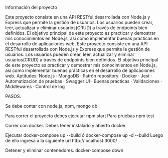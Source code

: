
Información del proyecto

Este proyecto consiste en una API RESTful desarrollada con Node.js y Express que permite la gestión de usuarios. Los usuarios pueden crear, leer, actualizar y eliminar usuarios(CRUD) a través de endpoints bien definidos. El objetivo principal de este proyecto es practicar y demostrar mis conocimientos en Node.js, así como implementar buenas prácticas en el desarrollo de aplicaciones web.
Este proyecto consiste en una API RESTful desarrollada con Node.js y Express que permite la gestión de usuarios. Los usuarios pueden crear, leer, actualizar y eliminar usuarios(CRUD) a través de endpoints bien definidos. El objetivo principal de este proyecto es practicar y demostrar mis conocimientos en Node.js, así como implementar buenas prácticas en el desarrollo de aplicaciones web.
Aptitudes: Node.js · MongoDB · Patrón repository · Docker · Jest · Automatización de pruebas · Swagger UI · Buenas practicas · Validaciones · Middlewares · Control de log

PASOS.

Se debe contar con node.js, npm, mongo db

Para correr el proyecto debes ejecutar
npm start
Para pruebas
npm test

Correr con docker.
Debes tener instalado y abierto docker.

Ejecutar
docker-compose up --build  ó docker-compose up -d --build
Luego de ello ingresa a la siguiente url http://localhost:3000/

Detener y eliminar contenedores.
docker-compose down
